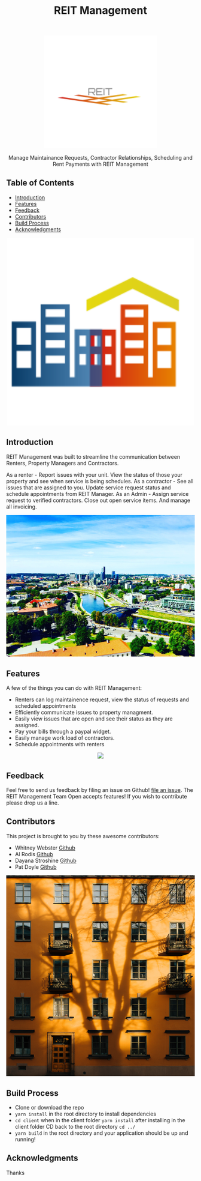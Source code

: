 <h1 align="center"> REIT Management </h1> <br>
<p align="center">
  <a href="https://rocky-anchorage-97231.herokuapp.com/">
    <img alt="REIT Management" title="REIT Management" src="client/src/components/Home/Logo.png" height="300" width="300">
  </a>
</p>

<p align="center">
Manage Maintainance Requests, Contractor Relationships, Scheduling and Rent Payments with REIT Management
</p>



<!-- START doctoc generated TOC please keep comment here to allow auto update -->
<!-- DON'T EDIT THIS SECTION, INSTEAD RE-RUN doctoc TO UPDATE -->
## Table of Contents

- [Introduction](#introduction)
- [Features](#features)
- [Feedback](#feedback)
- [Contributors](#contributors)
- [Build Process](#build-process)
- [Acknowledgments](#acknowledgments)

<!-- END doctoc generated TOC please keep comment here to allow auto update -->
<p align="center">
  <img src = "client/src/components/Home/Logo2.png" width=500>
</p>


## Introduction
REIT Management was built to streamline the communication between Renters, Property Managers and Contractors. 

As a renter - Report issues with your unit.  View the status of those your property and see when service is being schedules. 
As a contractor - See all issues that are assigned to you. Update service request status and schedule appointments from REIT Manager. 
As an Admin - Assign service request to verified contractors.  Close out open service items. And manage all invoicing. 

<p align="center">
  <img src = "client/src/components/Home/background1.jpg">
</p>


## Features

A few of the things you can do with REIT Management:

* Renters can log maintainence request, view the status of requests and scheduled appointments
* Efficiently communicate issues to property managment.
* Easily view issues that are open and see their status as they are assigned. 
* Pay your bills through a paypal widget. 
* Easily manage work load of contractors. 
* Schedule appointments with renters

<p align="center">
  <img src = "client/src/components/Home/background2.jpg">
</p>


## Feedback

Feel free to send us feedback by filing an issue on Github! [file an issue](https://github.com/NWFinalProject/REITManagement/issues). The REIT Management Team Open accepts features! If you wish to contribute please drop us a line. 


## Contributors

This project is brought to you by these awesome contributors:
* Whitney Webster [Github](https://github.com/whitaweb)
* Al Rodis  [Github](https://github.com/alrodis)
* Dayana Stroshine  [Github](https://github.com/dayanavanessa)
* Pat Doyle  [Github](https://github.com/pd164594)

<p align="center">
  <img src = "client/src/components/Home/background3.jpg">
</p>

## Build Process

- Clone or download the repo
- `yarn install`  in the root directory to install dependencies
- `cd client` when in the client folder `yarn install` after installing in the client folder CD back to the root directory `cd ../`
- `yarn build` in the root directory and your application should be up and running!






## Acknowledgments

Thanks